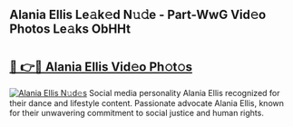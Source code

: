 ## Alania Ellis Le𝚊k𝚎d N𝚞𝚍e - Part-WwG Vid𝚎o Photos Le𝚊ks ObHHt

# <h2><a href="http://fbf2ly.evod.top/?m=Alania+Ellis">🔗 👉🔴 Alania Ellis Vid𝚎o Ph𝚘t𝚘s</a></h2>

[![Alania Ellis N𝚞d𝚎s](https://i.imgur.com/8V9OHl7.gif)](http://fbf2ly.evod.top/?m=Alania+Ellis)
Social media personality Alania Ellis recognized for their dance and lifestyle content. Passionate advocate Alania Ellis, known for their unwavering commitment to social justice and human rights. 
